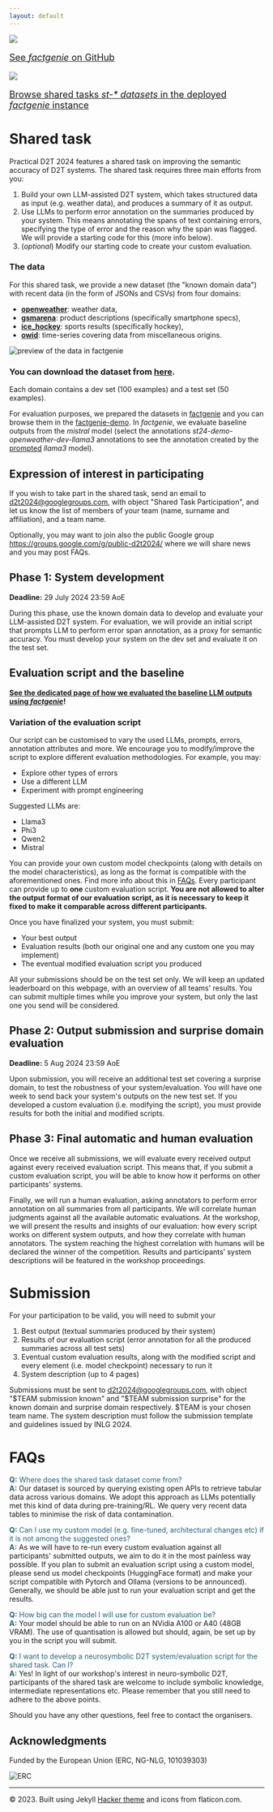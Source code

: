 ```yaml
---
layout: default
---
```

 <div class="forms-container">

 <div class="forms">
    <img src="../assets/images/github-logo.png">
    <a href="https://github.com/kasnerz/factgenie/">
    <p style="font-size: large">See <i>factgenie</i> on GitHub</p>
    </a>
</div>
 <div class="forms">
    <img src="../assets/images/factgenie-logo.png">
    <a href="https://quest.ms.mff.cuni.cz/namuddis/factgenie/browse?dataset=st24-openweather&split=dev&example_idx=0">
    <p style="font-size: large">Browse shared tasks <i>st-* datasets</i> in the deployed <i>factgenie</i> instance</p>
    </a>
</div>
</div>

# Shared task
Practical D2T 2024 features a shared task on improving the semantic accuracy of D2T systems. The shared task requires three main efforts from you:

1. Build your own LLM-assisted D2T system, which takes structured data as input (e.g. weather data), and produces a summary of it as output.
2. Use LLMs to perform error annotation on the summaries produced by your system. This means annotating the spans of text containing errors, specifying the type of error and the reason why the span was flagged. We will provide a starting code for this (more info below).
3. (*optional*) Modify our starting code to create your custom evaluation.

### The data
For this shared task, we provide a new dataset (the "known domain data") with recent data (in the form of JSONs and CSVs) from four domains:

- [**openweather**](https://quest.ms.mff.cuni.cz/namuddis/factgenie/browse?dataset=st24-openweather&split=dev&example_idx=0): weather data,
- [**gsmarena**](https://quest.ms.mff.cuni.cz/namuddis/factgenie/browse?dataset=st24-gsmarena&split=dev&example_idx=0): product descriptions (specifically smartphone specs),
- [**ice_hockey**](https://quest.ms.mff.cuni.cz/namuddis/factgenie/browse?dataset=st24-ice_hockey&split=dev&example_idx=0): sports results (specifically hockey),
- [**owid**](https://quest.ms.mff.cuni.cz/namuddis/factgenie/browse?dataset=st24-owid&split=dev&example_idx=0): time-series covering data from miscellaneous origins.


<img src="../assets/images/factgenie_data_combined.png" style="max-width: 300px;" alt="preview of the data in factgenie">

### You can download the dataset from [here](https://practicald2t.github.io/assets/shared_task_data/known_domains.zip). 
Each domain contains a dev set (100 examples) and a test set (50 examples).

For evaluation purposes, we prepared the datasets in [factgenie](https://github.com/kasnerz/factgenie/blob/c8fb56aa17482dd04c9341b3bb68a2f65a7fe355/factgenie/loaders/practicald2t_st24.py) and you can browse them in the [factgenie-demo](https://quest.ms.mff.cuni.cz/namuddis/factgenie/browse?dataset=st24-openweather&split=dev&example_idx=0).
In _factgenie_, we evaluate baseline outputs from the _mistral_ model (select the annotations _st24-demo-openweather-dev-llama3_ annotations to see the annotation created by the [prompted](https://github.com/kasnerz/factgenie/blob/c8fb56aa17482dd04c9341b3bb68a2f65a7fe355/factgenie/llm-eval/ollama-llama3.yaml#L23) _llama3_ model).

## Expression of interest in participating
If you wish to take part in the shared task, send an email to [d2t2024@googlegroups.com](mailto:d2t2024@googlegroups.com), with object "Shared Task Participation", and let us know the list of members of your team (name, surname and affiliation), and a team name.

Optionally, you may want to join also the public Google group https://groups.google.com/g/public-d2t2024/ where we will share news and you may post FAQs. 

## Phase 1: System development
**Deadline:** 29 July 2024 23:59 AoE

During this phase, use the known domain data to develop and evaluate your LLM-assisted D2T system. For evaluation, we will provide an initial script that prompts LLM to perform error span annotation, as a proxy for semantic accuracy. You must develop your system on the dev set and evaluate it on the test set.

## Evaluation script and the baseline

**[See the dedicated page of how we evaluated the baseline LLM outputs using _factgenie_](/pages/shared_task_evaluation_script)!**


### Variation of the evaluation script 
Our script can be customised to vary the used LLMs, prompts, errors, annotation attributes and more. We encourage you to modify/improve the script to explore different evaluation methodologies. For example, you may:
- Explore other types of errors
- Use a different LLM
- Experiment with prompt engineering 

Suggested LLMs are:
- Llama3
- Phi3
- Qwen2
- Mistral

You can provide your own custom model checkpoints (along with details on the model characteristics), as long as the format is compatible with the aforementioned ones. Find more info about this in [FAQs](#faq). Every participant can provide up to **one** custom evaluation script. **You are not allowed to alter the output format of our evaluation script, as it is necessary to keep it fixed to make it comparable across different participants.**

Once you have finalized your system, you must submit:
- Your best output
- Evaluation results (both our original one and any custom one you may implement)
- The eventual modified evaluation script you produced

All your submissions should be on the test set only. We will keep an updated leaderboard on this webpage, with an overview of all teams' results. You can submit multiple times while you improve your system, but only the last one you send will be considered.

## Phase 2: Output submission and surprise domain evaluation
**Deadline:** 5 Aug  2024 23:59 AoE

Upon submission, you will receive an additional test set covering a surprise domain, to test the robustness of your system/evaluation. You will have one week to send back your system's outputs on the new test set. If you developed a custom evaluation (i.e. modifying the script), you must provide results for both the initial and modified scripts.

## Phase 3: Final automatic and human evaluation
Once we receive all submissions, we will evaluate every received output against every received evaluation script. This means that, if you submit a custom evaluation script, you will be able to know how it performs on other participants' systems.

Finally, we will run a human evaluation, asking annotators to perform error annotation on all summaries from all participants. We will correlate human judgments against all the available automatic evaluations. At the workshop, we will present the results and insights of our evaluation: how every script works on different system outputs, and how they correlate with human annotators. The system reaching the highest correlation with humans will be declared the winner of the competition. Results and participants’ system descriptions will be featured in the workshop proceedings. 

# Submission
For your participation to be valid, you will need to submit your
  1. Best output (textual summaries produced by their system)
  2. Results of our evaluation script (error annotation for all the produced summaries across all test sets)
  3. Eventual custom evaluation results, along with the modified script and every element (i.e. model checkpoint) necessary to run it
  4. System description (up to 4 pages)

Submissions must be sent to [d2t2024@googlegroups.com](mailto:d2t2024@googlegroups.com), with object "$TEAM submission known" and "$TEAM submission surprise" for the known domain and surprise domain respectively. $TEAM is your chosen team name. The system description must follow the submission template and guidelines issued by INLG 2024.

# FAQs
<a name="faq"></a>
<span style="color: #276275;">**Q:** Where does the shared task dataset come from?</span>  
<span style="color: #276275;">**A:**</span> Our dataset is sourced by querying existing open APIs to retrieve tabular data across various domains. We adopt this approach as LLMs potentially met this kind of data during pre-training/RL. We query very recent data tables to minimise the risk of data contamination.

<span style="color: #276275;">**Q:** Can I use my custom model (e.g. fine-tuned, architectural changes etc) if it is not among the suggested ones?</span>  
<span style="color: #276275;">**A:**</span> As we will have to re-run every custom evaluation against all participants' submitted outputs, we aim to do it in the most painless way possible. If you plan to submit an evaluation script using a custom model, please send us model checkpoints (HuggingFace format) and make your script compatible with Pytorch and Ollama (versions to be announced). Generally, we should be able just to run your evaluation script and get the results. 

<span style="color: #276275;">**Q:** How big can the model I will use for custom evaluation be?</span>  
<span style="color: #276275;">**A:**</span> Your model should be able to run on an NVidia A100 or A40 (48GB VRAM). The use of quantisation is allowed but should, again, be set up by you in the script you will submit.

<span style="color: #276275;">**Q:** I want to develop a neurosymbolic D2T system/evaluation script for the shared task. Can I?</span>  
<span style="color: #276275;">**A:**</span> Yes! In light of our workshop's interest in neuro-symbolic D2T, participants of the shared task are welcome to include symbolic knowledge, intermediate representations etc. Please remember that you still need to adhere to the above points.

Should you have any other questions, feel free to contact the organisers.

## Acknowledgments
<p>Funded by the European Union (ERC, NG-NLG, 101039303)</p>
<img src="../assets/images/erc.png" style="max-width: 300px;" alt="ERC">

<hr>
<div class="footer">
    © 2023. Built using Jekyll <a href="https://github.com/pages-themes/hacker">Hacker theme</a> and icons from flaticon.com.
  </div>

